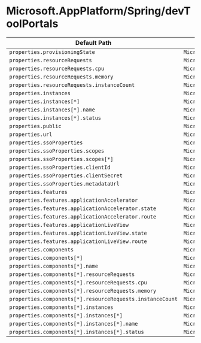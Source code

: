 # Microsoft.AppPlatform/Spring/devToolPortals

| Default Path | Alias |
|---|---|
| `properties.provisioningState` | `Microsoft.AppPlatform/Spring/DevToolPortals/provisioningState` |
| `properties.resourceRequests` | `Microsoft.AppPlatform/Spring/DevToolPortals/resourceRequests` |
| `properties.resourceRequests.cpu` | `Microsoft.AppPlatform/Spring/DevToolPortals/resourceRequests.cpu` |
| `properties.resourceRequests.memory` | `Microsoft.AppPlatform/Spring/DevToolPortals/resourceRequests.memory` |
| `properties.resourceRequests.instanceCount` | `Microsoft.AppPlatform/Spring/DevToolPortals/resourceRequests.instanceCount` |
| `properties.instances` | `Microsoft.AppPlatform/Spring/DevToolPortals/instances` |
| `properties.instances[*]` | `Microsoft.AppPlatform/Spring/DevToolPortals/instances[*]` |
| `properties.instances[*].name` | `Microsoft.AppPlatform/Spring/DevToolPortals/instances[*].name` |
| `properties.instances[*].status` | `Microsoft.AppPlatform/Spring/DevToolPortals/instances[*].status` |
| `properties.public` | `Microsoft.AppPlatform/Spring/DevToolPortals/public` |
| `properties.url` | `Microsoft.AppPlatform/Spring/DevToolPortals/url` |
| `properties.ssoProperties` | `Microsoft.AppPlatform/Spring/DevToolPortals/ssoProperties` |
| `properties.ssoProperties.scopes` | `Microsoft.AppPlatform/Spring/DevToolPortals/ssoProperties.scopes` |
| `properties.ssoProperties.scopes[*]` | `Microsoft.AppPlatform/Spring/DevToolPortals/ssoProperties.scopes[*]` |
| `properties.ssoProperties.clientId` | `Microsoft.AppPlatform/Spring/DevToolPortals/ssoProperties.clientId` |
| `properties.ssoProperties.clientSecret` | `Microsoft.AppPlatform/Spring/DevToolPortals/ssoProperties.clientSecret` |
| `properties.ssoProperties.metadataUrl` | `Microsoft.AppPlatform/Spring/DevToolPortals/ssoProperties.metadataUrl` |
| `properties.features` | `Microsoft.AppPlatform/Spring/DevToolPortals/features` |
| `properties.features.applicationAccelerator` | `Microsoft.AppPlatform/Spring/DevToolPortals/features.applicationAccelerator` |
| `properties.features.applicationAccelerator.state` | `Microsoft.AppPlatform/Spring/DevToolPortals/features.applicationAccelerator.state` |
| `properties.features.applicationAccelerator.route` | `Microsoft.AppPlatform/Spring/DevToolPortals/features.applicationAccelerator.route` |
| `properties.features.applicationLiveView` | `Microsoft.AppPlatform/Spring/DevToolPortals/features.applicationLiveView` |
| `properties.features.applicationLiveView.state` | `Microsoft.AppPlatform/Spring/DevToolPortals/features.applicationLiveView.state` |
| `properties.features.applicationLiveView.route` | `Microsoft.AppPlatform/Spring/DevToolPortals/features.applicationLiveView.route` |
| `properties.components` | `Microsoft.AppPlatform/Spring/DevToolPortals/components` |
| `properties.components[*]` | `Microsoft.AppPlatform/Spring/DevToolPortals/components[*]` |
| `properties.components[*].name` | `Microsoft.AppPlatform/Spring/DevToolPortals/components[*].name` |
| `properties.components[*].resourceRequests` | `Microsoft.AppPlatform/Spring/DevToolPortals/components[*].resourceRequests` |
| `properties.components[*].resourceRequests.cpu` | `Microsoft.AppPlatform/Spring/DevToolPortals/components[*].resourceRequests.cpu` |
| `properties.components[*].resourceRequests.memory` | `Microsoft.AppPlatform/Spring/DevToolPortals/components[*].resourceRequests.memory` |
| `properties.components[*].resourceRequests.instanceCount` | `Microsoft.AppPlatform/Spring/DevToolPortals/components[*].resourceRequests.instanceCount` |
| `properties.components[*].instances` | `Microsoft.AppPlatform/Spring/DevToolPortals/components[*].instances` |
| `properties.components[*].instances[*]` | `Microsoft.AppPlatform/Spring/DevToolPortals/components[*].instances[*]` |
| `properties.components[*].instances[*].name` | `Microsoft.AppPlatform/Spring/DevToolPortals/components[*].instances[*].name` |
| `properties.components[*].instances[*].status` | `Microsoft.AppPlatform/Spring/DevToolPortals/components[*].instances[*].status` |

